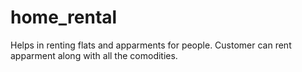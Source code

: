 # home_rental
Helps in renting flats and apparments for people.
Customer can rent apparment along with all the comodities.
